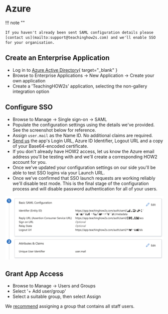 # Azure

!!! note ""

    If you haven't already been sent SAML configuration details please [contact us](mailto:support@teachinghow2s.com) and we'll enable SSO for your organisation.

## Create an Enterprise Application

- Log in to [Azure Active Directory](https://portal.azure.com/){ target="_blank" }
- Browse to Enterprise Applications → New Application → Create your own application
- Create a 'TeachingHOW2s' application, selecting the non-gallery integration option

## Configure SSO

- Browse to Manage → Single sign-on → SAML
- Populate the configuration settings using the details we've provided. See the screenshot below for reference.
- Assign `user.mail` as the Name ID. No additional claims are required.
- [Send us](mailto:support@teachinghow2s.com) the app's Login URL, Azure ID Identifier, Logout URL and a copy of your Base64-encoded certificate.
- If you don't already have HOW2 access, let us know the Azure email address you'll be testing with and we'll create a corresponding HOW2 account for you.
- Once we've updated your configuration settings on our side you'll be able to test SSO logins via your Launch URL.
- Once we've confirmed that SSO launch requests are working reliably we'll disable test mode. This is the final stage of the configuration process and will disable password authentication for all of your users.

![Azure configuration screenshot](../images/azure-config.png)

## Grant App Access

- Browse to Manage → Users and Groups
- Select '+ Add user/group'
- Select a suitable group, then select Assign

We [recommend](../../provisioning) assigning a group that contains all staff users.
